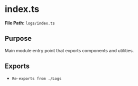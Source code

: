 # index.ts

**File Path:** `logs/index.ts`

## Purpose

Main module entry point that exports components and utilities.

## Exports

- `Re-exports from ./Logs`

